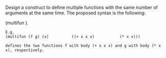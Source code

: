 Design a construct to define multiple functions with the same number of arguments at the same time. 
The proposed syntax is the following: 

(multifun <list of function names> <list of parameters> <list of bodies>). 

	E.g.  
	(multifun (f g) (x)          ((+ x x x)           (* x x))) 

	defines the two functions f with body (+ x x x) and g with body (* x x), respectively.